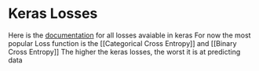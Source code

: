 # Keras Losses
Here is the [documentation](https://keras.io/api/losses/) for all losses avaiable in keras
For now the most popular Loss function is the [[Categorical Cross Entropy]] and [[Binary Cross Entropy]]
The higher the keras losses, the worst it is at predicting data